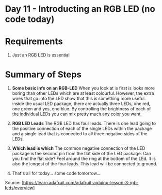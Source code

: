 # Day 11 - Introducting an RGB LED (no code today)

# Requirements
1. Just an RGB LED is essential

# Summary of Steps
1. __Some basic info on an RGB-LED__
When you look at is first is looks more boring than other LEDs which are at least colourful. 
However, the extra wires that go into the LED show that this is something more useful. 
inside the usual LED package, there are actually three LEDs, one red, one green and yes, one blue. 
By controlling the brightness of each of the individual LEDs you can mix pretty much any color you want.


2. __RGB LED Leads__ The RGB LED has four leads.
There is one lead going to the positive connection of each of the single LEDs within the package and 
a single lead that is connected to all three negative sides of the LEDs.

3. __Which lead is which__
The common negative connection of the LED package is the second pin from the flat side of the LED package. 
Can you find the flat side? Feel around the ring at the bottom of the LEd.
It is also the longest of the four leads. This lead will be connected to ground.

4. That's all for today... some code tomorrow...



Source: [https://learn.adafruit.com/adafruit-arduino-lesson-3-rgb-leds/overview]
